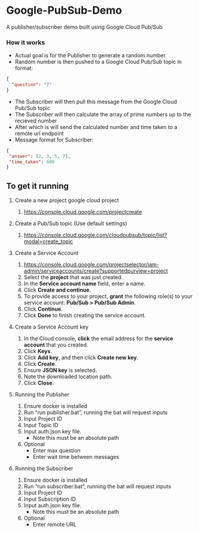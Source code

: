 # Google-PubSub-Demo
A publisher/subscriber demo built using Google Cloud Pub/Sub

### How it works
- Actual goal is for the Publisher to generate a random number. 
- Random number is then pushed to a Google Cloud Pub/Sub topic in format:
```Json
{
  "question": "7"
}
```
- The Subscriber will then pull this message from the Google Cloud Pub/Sub topic
- The Subscriber will then calculate the array of prime numbers up to the recieved number
- After which is will send the calculated number and time taken to a remote url endpoint
- Message format for Subscriber:
```Json
{
 "answer": [2, 3, 5, 7],
 "time_taken": 600
}
```

## To get it running
1. Create a new project google cloud project
   1. https://console.cloud.google.com/projectcreate 

2. Create a Pub/Sub topic (Use default settings)
   1. https://console.cloud.google.com/cloudpubsub/topic/list?modal=create_topic

3. Create a Service Account
   1. https://console.cloud.google.com/projectselector/iam-admin/serviceaccounts/create?supportedpurview=project
   2. Select the **project** that was just created.
   3.	In the **Service account name** field, enter a name.
   4.	Click **Create and continue**. 
   5.	To provide access to your project, **grant** the following role(s) to your service account: **Pub/Sub > Pub/Sub Admin**.
   6.	Click **Continue**. 
   7.	Click **Done** to finish creating the service account.

4.	Create a Service Account key
    1. In the Cloud console, **click** the email address for the **service account** that you created. 
    2. Click **Keys**. 
    3. Click **Add key**, and then click **Create new key**. 
    4. Click **Create**. 
    5. Ensure **JSON key** is selected.
    6. Note the downloaded location path.
    7. Click **Close**.

5. Running the Publisher
   1. Ensure docker is installed
   2. Run “run publisher.bat”, running the bat will request inputs
   3. Input Project ID
   4. Input Topic ID
   5. Input auth.json key file.
      - Note this must be an absolute path
   6. Optional
      - Enter max question
      - Enter wait time between messages

6. Running the Subscriber
   1.	Ensure docker is installed
   2.	Run “run subscriber.bat”, running the bat will request inputs
   3.	Input Project ID
   4.	Input Subscription ID
   5. Input auth.json key file.
      - Note this must be an absolute path
   7.	Optional
    	- Enter remote URL


